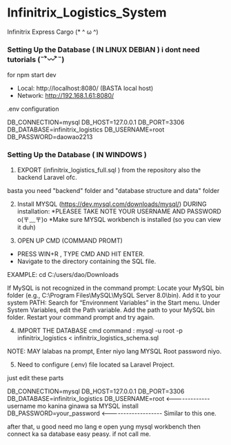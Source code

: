# Infinitrix_Logistics_System
Infinitrix Express Cargo (* ^ ω ^)


### Setting Up the Database ( IN LINUX DEBIAN ) i dont need tutorials (˵¯͒〰¯͒˵)

for npm start dev
  - Local:   http://localhost:8080/ (BASTA local host)
  - Network: http://192.168.1.61:8080/

.env configuration

DB_CONNECTION=mysql
DB_HOST=127.0.0.1
DB_PORT=3306
DB_DATABASE=infinitrix_logistics 
DB_USERNAME=root
DB_PASSWORD=daowao2213


### Setting Up the Database ( IN WINDOWS )

1. EXPORT (infinitrix_logistics_full.sql ) from the repository also the backend Laravel ofc.

basta you need "backend" folder and "database structure and data" folder

2. Install MYSQL (https://dev.mysql.com/downloads/mysql/)
DURING installation:
*PLEASEE TAKE NOTE YOUR USERNAME AND PASSWORD o(〒﹏〒)o
*Make sure MYSQL workbench is installed (so you can view it duh)

3. OPEN UP CMD (COMMAND PROMT) 
* PRESS WIN+R , TYPE CMD AND HIT ENTER.
* Navigate to the directory containing the SQL file.

EXAMPLE:   cd C:/users/dao/Downloads

If MySQL is not recognized in the command prompt:
Locate your MySQL bin folder (e.g., C:\Program Files\MySQL\MySQL Server 8.0\bin).
Add it to your system PATH:
Search for “Environment Variables” in the Start menu.
Under System Variables, edit the Path variable.
Add the path to your MySQL bin folder.
Restart your command prompt and try again.



4. IMPORT THE DATABASE 
cmd command : mysql -u root -p infinitrix_logistics < infinitrix_logistics_schema.sql

NOTE: MAY lalabas na prompt, Enter niyo lang MYSQL Root password niyo.

5. Need to configure (.env) file located sa Laravel Project.

just edit these parts 

DB_CONNECTION=mysql
DB_HOST=127.0.0.1
DB_PORT=3306
DB_DATABASE=infinitrix_logistics
DB_USERNAME=root   <------------- username mo kanina ginawa sa MYSQL install
DB_PASSWORD=your_password   <------------------- Similar to this one.


after that, u good need mo lang e open yung mysql workbench then connect ka sa database easy peasy. if not call me.





